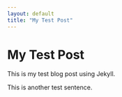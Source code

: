 ```yaml
---
layout: default
title: "My Test Post"
---
```


# My Test Post

This is my test blog post using Jekyll.

This is another test sentence.
